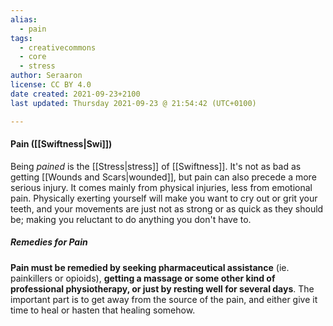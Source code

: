 ```yaml
---
alias:
  - pain
tags:
  - creativecommons
  - core
  - stress
author: Seraaron
license: CC BY 4.0
date created: 2021-09-23+2100
last updated: Thursday 2021-09-23 @ 21:54:42 (UTC+0100)

---
```


#### Pain ([[Swiftness|Swi]])

Being _pained_ is the [[Stress|stress]] of [[Swiftness]]. It's not as bad as getting [[Wounds and Scars|wounded]], but pain can also precede a more serious injury. It comes mainly from physical injuries, less from emotional pain. Physically exerting yourself will make you want to cry out or grit your teeth, and your movements are just not as strong or as quick as they should be; making you reluctant to do anything you don't have to.

##### Remedies for Pain

**Pain must be remedied by seeking pharmaceutical assistance** (ie. painkillers or opioids), **getting a massage or some other kind of professional physiotherapy, or just by resting well for several days**. The important part is to get away from the source of the pain, and either give it time to heal or hasten that healing somehow.
